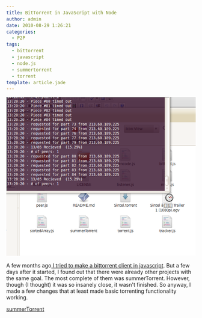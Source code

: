```yaml
---
title: BitTorrent in JavaScript with Node
author: admin
date: 2010-08-29 1:26:21
categories:
  - P2P
tags: 
  - bittorrent
  - javascript
  - node.js
  - summertorrent
  - torrent
template: article.jade
---
```


[![](Screenshot-41.png "Screenshot-4")](Screenshot-41.png)

A few months ago[ I tried to make a bittorrent client in javascript](http://github.com/antimatter15/jstorrent). But a few days after it started, I found out that there were already other projects with the same goal. The most complete of them was summerTorrent. However, though (I thought) it was so insanely close, it wasn't finished. So anyway, I made a few changes that at least made basic torrenting functionality working.

[summerTorrent](http://github.com/antimatter15/summerTorrent)
